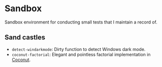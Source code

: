 # Sandbox

Sandbox environment for conducting small tests that I maintain a record of.

## Sand castles

- `detect-windarkmode`: Dirty function to detect Windows dark mode.
- `coconut-factorial`: Elegant and pointless factorial implementation in [Coconut](http://coconut-lang.org).
